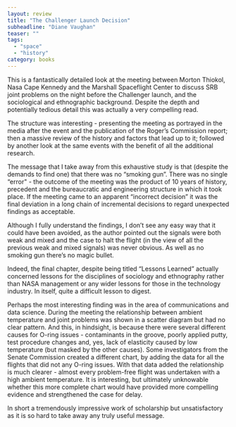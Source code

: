 ```yaml
---
layout: review
title: "The Challenger Launch Decision"
subheadline: "Diane Vaughan"
teaser: ""
tags:
  - "space"
  - "history"
category: books
---
```

This is a fantastically detailed look at the meeting between Morton Thiokol, Nasa Cape Kennedy and the Marshall Spaceflight Center to discuss SRB joint problems on the night before the Challenger launch, and the sociological and ethnographic background. Despite the depth and potentially tedious detail this was actually a very compelling read.

The structure was interesting - presenting the meeting as portrayed in the media after the event and the publication of the Roger’s Commission report; then a massive review of the history and factors that lead up to it; followed by another look at the same events with the benefit of all the additional research.

The message that I take away from this exhaustive study is that (despite the demands to find one) that there was no “smoking gun”. There was no single “error" - the outcome of the meeting was the product of 10 years of history, precedent and the bureaucratic and engineering structure in which it took place. If the meeting came to an apparent “incorrect decision” it was the final deviation in a long chain of incremental decisions to regard unexpected findings as acceptable.

Although I fully understand the findings, I don’t see any easy way that it could have been avoided, as the author pointed out the signals were both weak and mixed and the case to halt the flight (in the view of all the previous weak and mixed signals) was never obvious. As well as no smoking gun there’s no magic bullet.

Indeed, the final chapter, despite being titled “Lessons Learned” actually concerned lessons for the disciplines of sociology and ethnography rather than NASA management or any wider lessons for those in the technology industry. In itself, quite a difficult lesson to digest.

Perhaps the most interesting finding was in the area of communications and data science. During the meeting the relationship between ambient temperature and joint problems was shown in a scatter diagram but had no clear pattern. And this, in hindsight, is because there were several different causes for O-ring issues - contaminants in the groove, poorly applied putty, test procedure changes and, yes, lack of elasticity caused by low temperature (but masked by the other causes). Some investigators from the Senate Commission created a different chart, by adding the data for all the flights that did not any O-ring issues. With that data added the relationship is much clearer - almost every problem-free flight was undertaken with a high ambient temperature. It is interesting, but ultimately unknowable whether this more complete chart would have provided more compelling evidence and strengthened the case for delay.

In short a tremendously impressive work of scholarship but unsatisfactory as it is so hard to take away any truly useful message.